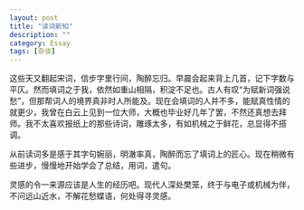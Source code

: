 ```yaml
---
layout: post
title: "读词新知"
description: ""
category: Essay
tags: [杂谈]
---
```

这些天又翻起宋词，信步字里行间，陶醉忘归。早晨会起来背上几首，记下字数与平仄。然而填词之于我，依然如重山相隔，积淀不足也。古人有叹“为赋新词强说愁”，但那帮词人的境界真非时人所能及。现在会填词的人并不多，能赋真性情的就更少，我曾在白云上见到一位大师，大概也毕业好几年了罢，不然还真想去拜师。我不太喜欢报纸上的那些诗词，雕琢太多，有如机械之于鲜花，总显得不搭调。

从前读词多是感于其字句婉丽，明澈率真，陶醉而忘了填词上的匠心。现在稍微有些进步，慢慢地开始学会了总结，用词，遣句。

灵感的令一来源应该是人生的经历吧。现代人深处樊笼，终于与电子或机械为伴，不问远山近水，不解花愁蝶语，何处得寻灵感。
